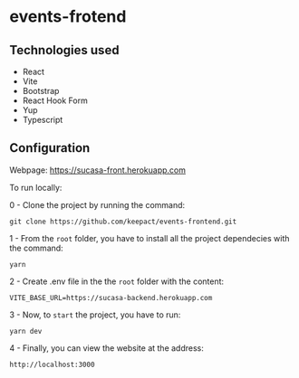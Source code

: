 # events-frotend

## Technologies used

- React
- Vite
- Bootstrap
- React Hook Form
- Yup
- Typescript

## Configuration

Webpage: https://sucasa-front.herokuapp.com

To run locally:

0 - Clone the project by running the command:

    git clone https://github.com/keepact/events-frontend.git

1 - From the ``root`` folder, you have to install all the project dependecies with the command:

    yarn
    
2 - Create .env file in the the ``root`` folder with the content:

    VITE_BASE_URL=https://sucasa-backend.herokuapp.com  

3 - Now, to ``start`` the project, you have to run:

    yarn dev
    
4 - Finally, you can view the website at the address:

    http://localhost:3000    
